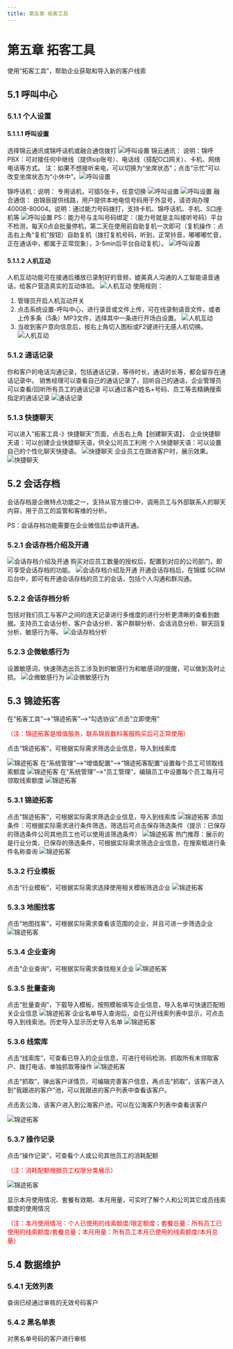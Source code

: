 ```yaml
---
title: 第五章 拓客工具
---
```


# 第五章 拓客工具
<ImageViewer />

使用“拓客工具”，帮助企业获取和导入新的客户线索

## 5.1 呼叫中心

### 5.1.1 个人设置

#### 5.1.1.1 呼叫设置

选择锦云通讯或锦呼话机或融合通信拨打
![呼叫设置](/assets/media/manual-default-5.1.1.1-1.png)
锦云通讯： 说明：锦呼PBX：可对接任何中继线（提供sip账号）、电话线（搭配O口网关）、卡机、网络电话等方式。
注：如果不想接听来电，可以切换为“坐席状态”；点击“示忙”可以改变坐席状态为“小休中”。![呼叫设置](/assets/media/manual-default-5.1.1.1-2.png)

锦呼话机：说明： 专用话机，可插5张卡，任意切换
![呼叫设置](/assets/media/manual-default-5.1.1.1-3.png)
![呼叫设置](/assets/media/manual-default-5.1.1.1-4.png)
融合通信： 由锦辰提供线路，用户提供本地电信号码用于外显号，请咨询办理40008-80004。说明：通过能力号码拨打，支持卡机、锦呼话机、手机、S口座机等
![呼叫设置](/assets/media/manual-default-5.1.1.1-5.png)
PS：能力号与主叫号码绑定：（能力号就是主叫接听号码）平台不检测，每天0点会批量停机，第二天在使用前自助复机一次即可（复机操作：点击右上角“复机”按钮）自助复机（拨打复机号码，听到，正常铃音，嘟嘟嘟忙音，正在通话中，都属于正常现象），3-5min后平台自动复机）。
![呼叫设置](/assets/media/manual-default-5.1.1.1-6.png)

#### 5.1.1.2 人机互动
人机互动功能可在接通后播放已录制好的音频，媲美真人沟通的人工智能语音通话，给客户营造真实的互动体验。
![人机互动](/assets/media/manual-default-5.1.1.2-1.png)
 使用规则：
1. 管理员开启人机互动开关
2. 点击系统设置-呼叫中心，进行录音或文件上传，可在线录制语音文件，或者上传多条（5条）MP3文件，选择其中一条进行开场白设置。
![人机互动](/assets/media/manual-default-5.1.1.2-2.png)
3. 当收到客户意向信息后，按右上角切入图标或F2键进行无感人机切换。
![人机互动](/assets/media/manual-default-5.1.1.2-3.png)

### 5.1.2 通话记录
你和客户的电话沟通记录，包括通话记录，等待时长，通话时长等，都会留存在通话记录中。
销售经理可以查看自己的通话记录了，回听自己的通话，企业管理员可以查看/回听所有员工的通话记录
可以通过客户姓名+号码、员工等去精确搜索指定的通话记录
![通话记录](/assets/media/manual-default-5.1.2.png)

### 5.1.3 快捷聊天
可以进入”拓客工具-》快捷聊天”页面，点击右上角【创建聊天语】，
企业快捷聊天语：可以创建企业快捷聊天语，供全公司员工利用
个人快捷聊天语：可以设置自己的个性化聊天快捷语。
![快捷聊天](/assets/media/manual-default-5.1.3-1.png)
企业员工在跟进客户时，展示效果。
![快捷聊天](/assets/media/manual-default-5.1.3-2.png)

## 5.2 会话存档
会话存档是企微特点功能之一，支持从官方接口中，调用员工与外部联系人的聊天内容，用于员工的监管和客维的分析。

PS：会话存档功能需要在企业微信后台申请开通。

### 5.2.1 会话存档介绍及开通
![会话存档介绍及开通](/assets/media/manual-default-5.2.1-1.png)
购买对应员工数量的授权后，配置到对应的公司部门，即可享受会话存档的功能。
![会话存档介绍及开通](/assets/media/manual-default-5.2.1-2.png)
开通会话存档后，在锦蝶 SCRM 后台中，即可有开通会话存档的员工的会话，包括个人沟通和群沟通。

### 5.2.2 会话存档分析
包括对我们员工与客户之间的连天记录进行多维度的进行分析更清晰的查看到数据。支持员工会话分析、客户会话分析、客户群聊分析、会话消息分析、聊天回复分析、敏感行为等。
![会话存档分析](/assets/media/manual-default-5.2.2.png)

### 5.2.3 企微敏感行为
设置敏感词，快速筛选出员工涉及到的敏感行为和敏感词的提醒，可以做到及时止损。
![企微敏感行为](/assets/media/manual-default-5.2.3-1.png)
![企微敏感行为](/assets/media/manual-default-5.2.3-2.png)


## 5.3 锦迹拓客

在“拓客工具”-->“锦迹拓客”-->“勾选协议”点击“立即使用”

<span style="color:red;">（注：锦迹拓客是增值服务，联系锦辰数科客服购买后可正常使用）</span>

点击“锦迹拓客”，可根据实际需求筛选企业信息，导入到线索库

![锦迹拓客](/assets/media/manual-default-5.3-1.png)
在“系统管理”-->“增值配置”-->“锦迹拓客配置”设置每个员工可领取线索额度
![锦迹拓客](/assets/media/manual-default-5.3-2.png)
在“系统管理”-->“员工管理”，编辑员工中设置每个员工每月可领取线索额度
![锦迹拓客](/assets/media/manual-default-5.3-3.png)

### 5.3.1 锦迹拓客
点击“锦迹拓客”，可根据实际需求筛选企业信息，导入到线索库
![锦迹拓客](/assets/media/manual-default-5.3-4.png)
添加条件：可根据实际需求进行条件筛选，筛选后可点击保存筛选条件（提示：已保存的筛选条件公司其他员工也可以使用该筛选条件）
![锦迹拓客](/assets/media/manual-default-5.3-5.png)
热门推荐：展示的是行业分类、已保存的筛选条件，可根据实际需求筛选企业信息，在搜索框进行条件名称查询
![锦迹拓客](/assets/media/manual-default-5.3-6.png)

### 5.3.2 行业模板
点击“行业模板”，可根据实际需求选择使用相关模板筛选企业
![锦迹拓客](/assets/media/manual-default-5.3-7.png)

### 5.3.3 地图找客
点击“地图找客”，可根据实际需求查看该范围的企业，并且可进一步筛选企业
![锦迹拓客](/assets/media/manual-default-5.3-8.png)

### 5.3.4 企业查询
点击“企业查询”，可根据实际需求查找相关企业
![锦迹拓客](/assets/media/manual-default-5.3-9.png)

### 5.3.5 批量查询
点击“批量查询”，下载导入模板，按照模板填写企业信息，导入名单可快速匹配相关企业信息
![锦迹拓客](/assets/media/manual-default-5.3-10.png)
企业名单导入查询后，会在公开线索列表中显示，可点击导入到线索池。历史导入显示历史导入名单
![锦迹拓客](/assets/media/manual-default-5.3-11.png)

### 5.3.6 线索库
点击“线索库”，可查看已导入的企业信息，可进行号码检测、抓取所有未领取客户、拨打电话、单独抓取等操作
![锦迹拓客](/assets/media/manual-default-5.3-12.png)

点击“抓取”，弹出客户详情页，可编辑完善客户信息，再点击“抓取”，该客户进入到“我跟进的客户”池，可以我跟进的客户列表中查看该客户。

点击丢公海，该客户进入到公海客户池，可以在公海客户列表中查看该客户

![锦迹拓客](/assets/media/manual-default-5.3-13.png)

### 5.3.7 操作记录
点击“操作记录”，可查看个人或公司其他员工的消耗配额

<span style="color:red;">（注：消耗配额根据员工权限分类展示）</span>

![锦迹拓客](/assets/media/manual-default-5.3-14.png)

显示本月使用情况、套餐有效期、本月用量，可实时了解个人和公司其它成员线索额度的使用情况

<span style="color:red;">（注：本月使用情况：个人已使用的线索额度/限定额度；套餐总量：所有员工已使用的线索额度/套餐总量；本月用量：所有员工本月已使用的线索额度/本月总量）</span>

## 5.4 数据维护
### 5.4.1 无效列表
查询已经通过审核的无效号码客户
### 5.4.2 黑名单表
对黑名单号码的客户进行审核












































